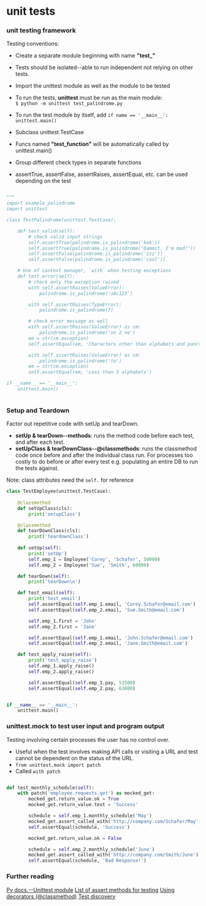 # unit tests

### unit testing framework

Testing conventions:

* Create a separate module beginning with name __"test\_"__  
* Tests should be isolated--able to run independent not relying on other tests.
* Import the unittest module as well as the module to be tested  
* To run the tests, __unittest__ must be run as the main module:  
`$ python -m unittest test_palindrome.py`
* To run the test module by itself, add `if name == '__main__': unittest.main()`

* Subclass unittest.TestCase 
* Funcs named __"test\_function"__ will be automatically called by unittest.main()  
* Group different check types in separate functions
* assertTrue, assertFalse, assertRaises, assertEqual, etc. can be used depending on the test

```python

"""
import example_palindrome
import unittest

class TestPalindrome(unittest.TestCase):

    def test_valid(self):
        # check valid input strings
        self.assertTrue(palindrome.is_palindrome('kek'))
        self.assertTrue(palindrome.is_palindrome("Dammit, I'm mad!"))
        self.assertFalse(palindrome.is_palindrome('zzz'))
        self.assertFalse(palindrome.is_palindrome('cool'))

    # Use of context manager, `with` when testing exceptions
    def test_error(self):
        # check only the exception raised
        with self.assertRaises(ValueError):
            palindrome.is_palindrome('abc123')

        with self.assertRaises(TypeError):
            palindrome.is_palindrome(7)

        # check error message as well
        with self.assertRaises(ValueError) as cm:
            palindrome.is_palindrome('on 2 no')
        em = str(cm.exception)
        self.assertEqual(em, 'Characters other than alphabets and punctuations')

        with self.assertRaises(ValueError) as cm:
            palindrome.is_palindrome('to')
        em = str(cm.exception)
        self.assertEqual(em, 'Less than 3 alphabets')

if __name__ == '__main__':
    unittest.main()
    
```




### Setup and Teardown
Factor out repetitive code with setUp and tearDown. 

* __setUp & tearDown--methods__: runs the method code before each test, and after each test.  
* __setUpClass & tearDownClass--@classmethods__: runs the classmethod code once before and after the individual class run. For processes too costly to do before or after every test e.g. populating an entire DB to run the tests against.  

Note: class attributes need the `self.` for reference

```python
class TestEmployee(unittest.TestCase):
    
    @classmethod
    def setUpClass(cls):
        print('setupClass')

    @classmethod
    def tearDownClass(cls):
        print('teardownClass')
    
    def setUp(self):
        print('setUp')
        self.emp_1 = Employee('Corey', 'Schafer', 50000)
        self.emp_2 = Employee('Sue', 'Smith', 60000)

    def tearDown(self):
        print('tearDown\n')

    def test_email(self):
        print('test_email')
        self.assertEqual(self.emp_1.email, 'Corey.Schafer@email.com')
        self.assertEqual(self.emp_2.email, 'Sue.Smith@email.com')

        self.emp_1.first = 'John'
        self.emp_2.first = 'Jane'

        self.assertEqual(self.emp_1.email, 'John.Schafer@email.com')
        self.assertEqual(self.emp_2.email, 'Jane.Smith@email.com')

    def test_apply_raise(self):
        print('test_apply_raise')
        self.emp_1.apply_raise()
        self.emp_2.apply_raise()

        self.assertEqual(self.emp_1.pay, 52500)
        self.assertEqual(self.emp_2.pay, 63000)


if __name__ == '__main__':
    unittest.main()

```


### unittest.mock to test user input and program output

Testing involving certain processes the user has no control over.
* Useful when the test involves making API calls or visiting a URL and test cannot be dependent on the status of the URL.  
* `from unittest.mock import patch`  
* Called `with patch`  

```python

def test_monthly_schedule(self):
    with patch('employee.requests.get') as mocked_get:
        mocked_get.return_value.ok = True
        mocked_get.return_value.text = 'Success'

        schedule = self.emp_1.monthly_schedule('May')
        mocked_get.assert_called_with('http://company.com/Schafer/May')
        self.assertEqual(schedule, 'Success')

        mocked_get.return_value.ok = False

        schedule = self.emp_2.monthly_schedule('June')
        mocked_get.assert_called_with('http://company.com/Smith/June')
        self.assertEqual(schedule, 'Bad Response!')

```


### Further reading

[Py docs.--Unittest module](https://docs.python.org/3/library/unittest.html#module-unittest)
[List of assert methods for testing](https://docs.python.org/3/library/unittest.html#assert-methods)
[Using decorators (@classmethod)](https://stackoverflow.com/questions/739654/how-to-make-a-chain-of-function-decorators/1594484#1594484)
[Test discovery](https://docs.python.org/3/library/unittest.html#test-discovery)  
